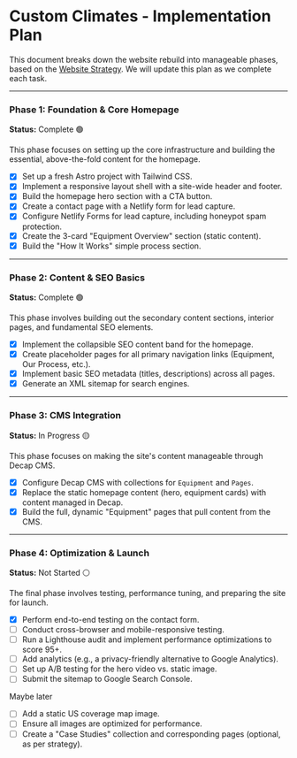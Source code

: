 # Custom Climates - Implementation Plan

This document breaks down the website rebuild into manageable phases, based on the [Website Strategy](./website-strategy.md). We will update this plan as we complete each task.

---

### Phase 1: Foundation & Core Homepage
**Status:** Complete 🟢

This phase focuses on setting up the core infrastructure and building the essential, above-the-fold content for the homepage.

- [x] Set up a fresh Astro project with Tailwind CSS.
- [x] Implement a responsive layout shell with a site-wide header and footer.
- [x] Build the homepage hero section with a CTA button.
- [x] Create a contact page with a Netlify form for lead capture.
- [x] Configure Netlify Forms for lead capture, including honeypot spam protection.
- [x] Create the 3-card "Equipment Overview" section (static content).
- [x] Build the "How It Works" simple process section.

---

### Phase 2: Content & SEO Basics
**Status:** Complete 🟢

This phase involves building out the secondary content sections, interior pages, and fundamental SEO elements.

- [x] Implement the collapsible SEO content band for the homepage.
- [x] Create placeholder pages for all primary navigation links (Equipment, Our Process, etc.).
- [x] Implement basic SEO metadata (titles, descriptions) across all pages.
- [x] Generate an XML sitemap for search engines.

---

### Phase 3: CMS Integration
**Status:** In Progress 🟡

This phase focuses on making the site's content manageable through Decap CMS.

- [x] Configure Decap CMS with collections for `Equipment` and `Pages`.
- [x] Replace the static homepage content (hero, equipment cards) with content managed in Decap.
- [x] Build the full, dynamic "Equipment" pages that pull content from the CMS.

---

### Phase 4: Optimization & Launch
**Status:** Not Started ⚪

The final phase involves testing, performance tuning, and preparing the site for launch.

- [x] Perform end-to-end testing on the contact form.
- [ ] Conduct cross-browser and mobile-responsive testing.
- [ ] Run a Lighthouse audit and implement performance optimizations to score 95+.
- [ ] Add analytics (e.g., a privacy-friendly alternative to Google Analytics).
- [ ] Set up A/B testing for the hero video vs. static image.
- [ ] Submit the sitemap to Google Search Console.

Maybe later
- [ ] Add a static US coverage map image.
- [ ] Ensure all images are optimized for performance.
- [ ] Create a "Case Studies" collection and corresponding pages (optional, as per strategy).